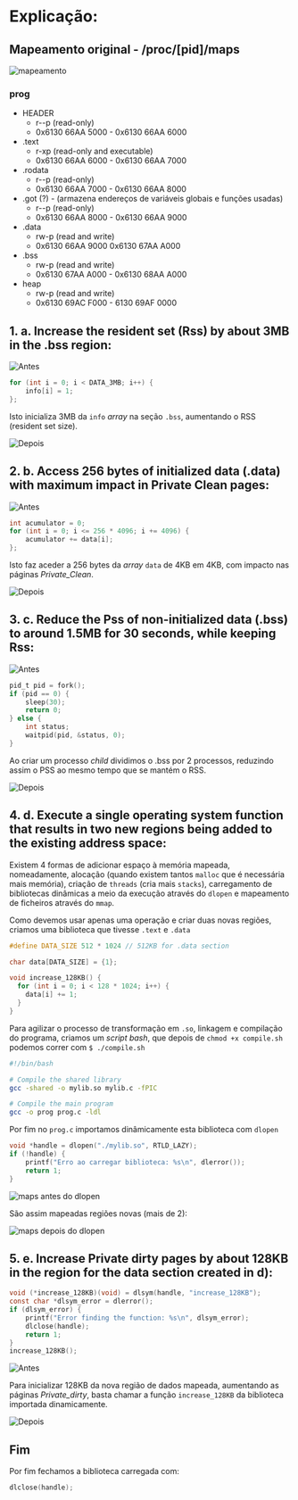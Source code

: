 # Explicação:

## Mapeamento original - /proc/[pid]/maps

![mapeamento](./img/original_maps.png)

### prog

- HEADER
    * r--p (read-only)
    * 0x6130 66AA 5000 - 0x6130 66AA 6000
- .text
    * r-xp (read-only and executable)
    * 0x6130 66AA 6000 - 0x6130 66AA 7000
- .rodata
    * r--p (read-only)
    * 0x6130 66AA 7000 - 0x6130 66AA 8000
- .got (?) - (armazena endereços de variáveis globais e funções usadas)
    * r--p (read-only)
    * 0x6130 66AA 8000 - 0x6130 66AA 9000
- .data
    * rw-p (read and write)
    * 0x6130 66AA 9000 0x6130 67AA A000
- .bss
    * rw-p (read and write)
    * 0x6130 67AA A000 - 0x6130 68AA A000
- heap
    * rw-p (read and write)
    * 0x6130 69AC F000 - 6130 69AF 0000


## 1. **a. Increase the resident set (Rss) by about 3MB in the .bss region**:

![Antes](./img/bss_rss1.png)


```c
for (int i = 0; i < DATA_3MB; i++) {
    info[i] = 1;
};
```

Isto inicializa 3MB da `info` *array* na seção `.bss`, aumentando o RSS (resident set size).

![Depois](./img/bss_rss2.png)

## 2. **b. Access 256 bytes of initialized data (.data) with maximum impact in Private Clean pages**:

![Antes](./img/data1.png)

```c
int acumulator = 0;
for (int i = 0; i <= 256 * 4096; i += 4096) {
    acumulator += data[i];
};
```
    
Isto faz aceder a 256 bytes da *array*  `data` de 4KB em 4KB, com impacto nas páginas *Private_Clean*.

![Depois](./img/data2.png)

## 3. **c. Reduce the Pss of non-initialized data (.bss) to around 1.5MB for 30 seconds, while keeping Rss**:

![Antes](./img/bss_rss2.png)
    
```c
pid_t pid = fork();
if (pid == 0) {
    sleep(30);
    return 0;
} else {
    int status;
    waitpid(pid, &status, 0);
}
```
    
Ao criar um processo *child* dividimos o .bss por 2 processos, reduzindo assim o PSS ao mesmo tempo que se mantém o RSS.

![Depois](./img/fork.png)

## 4. **d. Execute a single operating system function that results in two new regions being added to the existing address space**:

Existem 4 formas de adicionar espaço à memória mapeada, nomeadamente, alocação (quando existem tantos `malloc` que é necessária mais memória), criação de `threads` (cria mais `stacks`), carregamento de bibliotecas dinâmicas a meio da execução através do `dlopen` e mapeamento de ficheiros através do `mmap`. 

Como devemos usar apenas uma operação e criar duas novas regiões, criamos uma biblioteca que tivesse `.text` e `.data`
	
```c
#define DATA_SIZE 512 * 1024 // 512KB for .data section

char data[DATA_SIZE] = {1};

void increase_128KB() {
  for (int i = 0; i < 128 * 1024; i++) {
    data[i] += 1;
  }
}
```
 
Para agilizar o processo de transformação em `.so`, linkagem e compilação do programa, criamos um *script bash*, que depois de `chmod +x compile.sh` podemos correr com `$ ./compile.sh`

```bash
#!/bin/bash

# Compile the shared library
gcc -shared -o mylib.so mylib.c -fPIC

# Compile the main program
gcc -o prog prog.c -ldl
```
    
Por fim no `prog.c` importamos dinâmicamente esta biblioteca com `dlopen`

```c
void *handle = dlopen("./mylib.so", RTLD_LAZY);
if (!handle) {
    printf("Erro ao carregar biblioteca: %s\n", dlerror());
    return 1;
}
```
    
![maps antes do dlopen](./img/original_maps.png)

São assim mapeadas regiões novas (mais de 2):

![maps depois do dlopen](./img/maps_dlopen.png)

## 5. **e. Increase Private dirty pages by about 128KB in the region for the data section created in d)**:
    
```c
void (*increase_128KB)(void) = dlsym(handle, "increase_128KB");
const char *dlsym_error = dlerror();
if (dlsym_error) {
    printf("Error finding the function: %s\n", dlsym_error);
    dlclose(handle);
    return 1;
}
increase_128KB();
```
    
![Antes](./img/pre_increase128KB.png)

Para inicializar 128KB da nova região de dados mapeada, aumentando as páginas *Private_dirty*, basta chamar a função `increase_128KB` da biblioteca importada dinamicamente.

![Depois](./img/post_increase128KB.png)

## Fim

Por fim fechamos a biblioteca carregada com:

```c
dlclose(handle);
```
